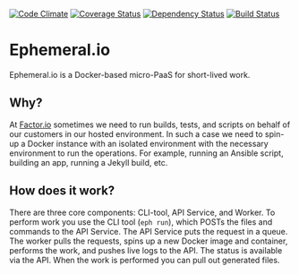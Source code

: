 [![Code Climate](https://codeclimate.com/github/factor-io/ephemeral.png)](https://codeclimate.com/github/factor-io/ephemeral)
[![Coverage Status](https://coveralls.io/repos/factor-io/ephemeral/badge.svg)](https://coveralls.io/r/factor-io/ephemeral)
[![Dependency Status](https://gemnasium.com/factor-io/ephemeral.svg)](https://gemnasium.com/factor-io/ephemeral)
[![Build Status](https://travis-ci.org/factor-io/ephemeral.svg)](https://travis-ci.org/factor-io/ephemeral)

Ephemeral.io
=========

Ephemeral.io is a Docker-based micro-PaaS for short-lived work.

## Why?
At [Factor.io](https://factor.io) sometimes we need to run builds, tests, and scripts on behalf of our customers in our hosted environment. In such a case we need to spin-up a Docker instance with an isolated environment with the necessary environment to run the operations. For example, running an Ansible script, building an app, running a Jekyll build, etc.

## How does it work?
There are three core components: CLI-tool, API Service, and Worker. To perform work you use the CLI tool (`eph run`), which POSTs the files and commands to the API Service. The API Service puts the request in a queue. The worker pulls the requests, spins up a new Docker image and container, performs the work, and pushes live logs to the API. The status is available via the API. When the work is performed you can pull out generated files.
